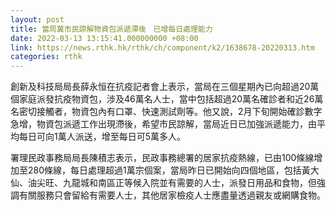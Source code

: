 ```yaml
---
layout: post
title: 當局冀市民諒解物資包派遞滯後　已增每日處理能力
date: 2022-03-13 13:15:41.000000000 +08:00
link: https://news.rthk.hk/rthk/ch/component/k2/1638678-20220313.htm
categories: rthk
---
```


創新及科技局局長薛永恒在抗疫記者會上表示，當局在三個星期內已向超過20萬個家庭派發抗疫物資包，涉及46萬名人士，當中包括超過20萬名確診者和近26萬名密切接觸者，物資包內有口罩、快速測試劑等。他又說，2月下旬開始確診數字急增，物資包派遞工作出現滯後，希望市民諒解，當局近日已加強派遞能力，由平均每日可向1萬人派送，增至每日可5萬多人。

署理民政事務局局長陳積志表示，民政事務總署的居家抗疫熱線，已由100條線增加至280條線，每日處理超過1萬宗個案，當局昨日已開始向四個地區，包括黃大仙、油尖旺、九龍城和南區正等候入院並有需要的人士，派發日用品和食物，但強調有關服務只會留給有需要人士，其他居家檢疫人士應盡量透過親友或網購食物。
